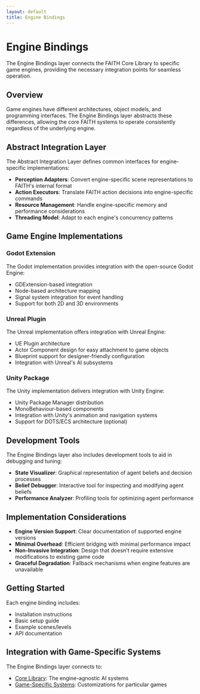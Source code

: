 ```yaml
---
layout: default
title: Engine Bindings
---
```


# Engine Bindings

The Engine Bindings layer connects the FAITH Core Library to specific game engines, providing the necessary integration points for seamless operation.

## Overview

Game engines have different architectures, object models, and programming interfaces. The Engine Bindings layer abstracts these differences, allowing the core FAITH systems to operate consistently regardless of the underlying engine.

## Abstract Integration Layer

The Abstract Integration Layer defines common interfaces for engine-specific implementations:

- **Perception Adapters**: Convert engine-specific scene representations to FAITH's internal format
- **Action Executors**: Translate FAITH action decisions into engine-specific commands
- **Resource Management**: Handle engine-specific memory and performance considerations
- **Threading Model**: Adapt to each engine's concurrency patterns

## Game Engine Implementations

### Godot Extension

The Godot implementation provides integration with the open-source Godot Engine:

- GDExtension-based integration
- Node-based architecture mapping
- Signal system integration for event handling
- Support for both 2D and 3D environments

### Unreal Plugin

The Unreal implementation offers integration with Unreal Engine:

- UE Plugin architecture
- Actor Component design for easy attachment to game objects
- Blueprint support for designer-friendly configuration
- Integration with Unreal's AI subsystems

### Unity Package

The Unity implementation delivers integration with Unity Engine:

- Unity Package Manager distribution
- MonoBehaviour-based components
- Integration with Unity's animation and navigation systems
- Support for DOTS/ECS architecture (optional)

## Development Tools

The Engine Bindings layer also includes development tools to aid in debugging and tuning:

- **State Visualizer**: Graphical representation of agent beliefs and decision processes
- **Belief Debugger**: Interactive tool for inspecting and modifying agent beliefs
- **Performance Analyzer**: Profiling tools for optimizing agent performance

## Implementation Considerations

- **Engine Version Support**: Clear documentation of supported engine versions
- **Minimal Overhead**: Efficient bridging with minimal performance impact
- **Non-Invasive Integration**: Design that doesn't require extensive modifications to existing game code
- **Graceful Degradation**: Fallback mechanisms when engine features are unavailable

## Getting Started

Each engine binding includes:

- Installation instructions
- Basic setup guide
- Example scenes/levels
- API documentation

## Integration with Game-Specific Systems

The Engine Bindings layer connects to:

- [Core Library](core-library.html): The engine-agnostic AI systems
- [Game-Specific Systems](game-specific-systems.html): Customizations for particular games
